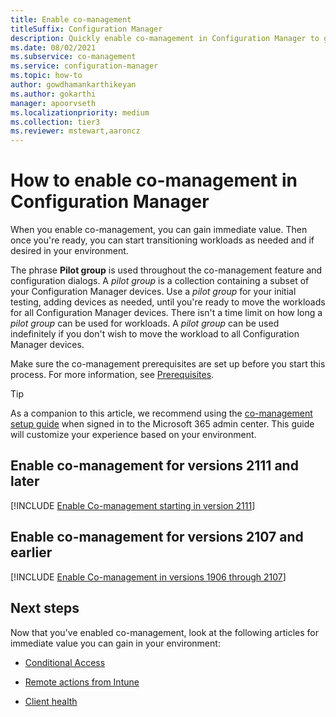 ```yaml
---
title: Enable co-management
titleSuffix: Configuration Manager
description: Quickly enable co-management in Configuration Manager to gain immediate value.
ms.date: 08/02/2021
ms.subservice: co-management
ms.service: configuration-manager
ms.topic: how-to
author: gowdhamankarthikeyan
ms.author: gokarthi
manager: apoorvseth
ms.localizationpriority: medium
ms.collection: tier3
ms.reviewer: mstewart,aaroncz 
---
```


# How to enable co-management in Configuration Manager

When you enable co-management, you can gain immediate value. Then once you're ready, you can start transitioning workloads as needed and if desired in your environment.

The phrase **Pilot group** is used throughout the co-management feature and configuration dialogs. A *pilot group* is a collection containing a subset of your Configuration Manager devices. Use a *pilot group* for your initial testing, adding devices as needed, until you're ready to move the workloads for all Configuration Manager devices. There isn't a time limit on how long a *pilot group* can be used for workloads. A *pilot group* can be used indefinitely if you don't wish to move the workload to all Configuration Manager devices.

Make sure the co-management prerequisites are set up before you start this process. For more information, see [Prerequisites](overview.md#prerequisites).

> [!TIP]
> As a companion to this article, we recommend using the [co-management setup guide](https://go.microsoft.com/fwlink/?linkid=2224782) when signed in to the Microsoft 365 admin center. This guide will customize your experience based on your environment.

## Enable co-management for versions 2111 and later

[!INCLUDE [Enable Co-management starting in version 2111](includes/enable-co-management-2111.md)]

## Enable co-management for versions 2107 and earlier

[!INCLUDE [Enable Co-management in versions 1906 through 2107](includes/enable-co-management-1906-2107.md)]


## Next steps

Now that you've enabled co-management, look at the following articles for immediate value you can gain in your environment:

- [Conditional Access](quickstart-conditional-access.md)  

- [Remote actions from Intune](quickstart-remote-actions.md)  

- [Client health](quickstart-client-health.md)  
